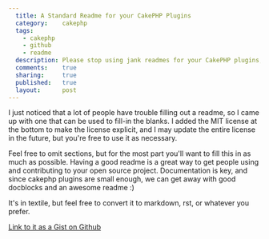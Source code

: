 ```yaml
---
  title: A Standard Readme for your CakePHP Plugins
  category:    cakephp
  tags:
    - cakephp
    - github
    - readme
  description: Please stop using jank readmes for your CakePHP plugins, and use something like this instead.
  comments:    true
  sharing:     true
  published:   true
  layout:      post
---
```


I just noticed that a lot of people have trouble filling out a readme, so I came up with one that can be used to fill-in the blanks. I added the MIT license at the bottom to make the license explicit, and I may update the entire license in the future, but you're free to use it as necessary.

Feel free to omit sections, but for the most part you'll want to fill this in as much as possible. Having a good readme is a great way to get people using and contributing to your open source project. Documentation is key, and since cakephp plugins are small enough, we can get away with good docblocks and an awesome readme :)

It's in textile, but feel free to convert it to markdown, rst, or whatever you prefer.

[Link to it as a Gist on Github](https://gist.github.com/903066)

<script src="https://gist.github.com/903066.js?file=readme.textile"></script>
